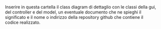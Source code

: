 Inserire in questa cartella il class diagram di dettaglio con le classi della gui, del controller e del model, un eventuale documento che ne spieghi il significato e il nome o indirizzo della repository github che contiene il codice realizzato.
